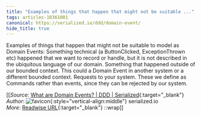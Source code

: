 ```yaml
---
title: "Examples of things that happen that might not be suitable ..."
tags: articles-10361001
canonical: https://serialized.io/ddd/domain-event/
hide_title: true
---
```


Examples of things that happen that might not be suitable to model as Domain Events:  Something technical (a ButtonClicked, ExceptionThrown etc) happened that we want to record or handle, but it is not described in the ubiquitous language of our domain. Something that happened outside of our bounded context. This could a Domain Event in another system or a different bounded context. Requests to your system. These we define as Commands rather than events, since they can be rejected by our system.


[[_Source_: [What are Domain Events? | DDD | Serialized](https://serialized.io/ddd/domain-event/){:target="_blank"}<br>
_Author_: ![favicon](https://s2.googleusercontent.com/s2/favicons?domain=serialized.io){:style="vertical-align:middle"} serialized.io<br>
_More_: [Readwise URL](https://readwise.io/open/211653546){:target="_blank"}
::wrap]]